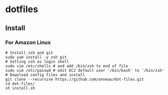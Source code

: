 # dotfiles

## Install

### For Amazon Linux

```shell
# Install zsh and git
sudo yum install -y zsh git
# Setting zsh as login shell
sudo vim /etc/shells # and add /bin/zsh to end of file
sudo vim /etc/passwd # edit EC2 default user '/bin/bash' to '/bin/zsh'
# Download config files and install
git clone --recursive https://github.com/anneau/dot-files.git
cd dot-files/
sh install.sh
```
